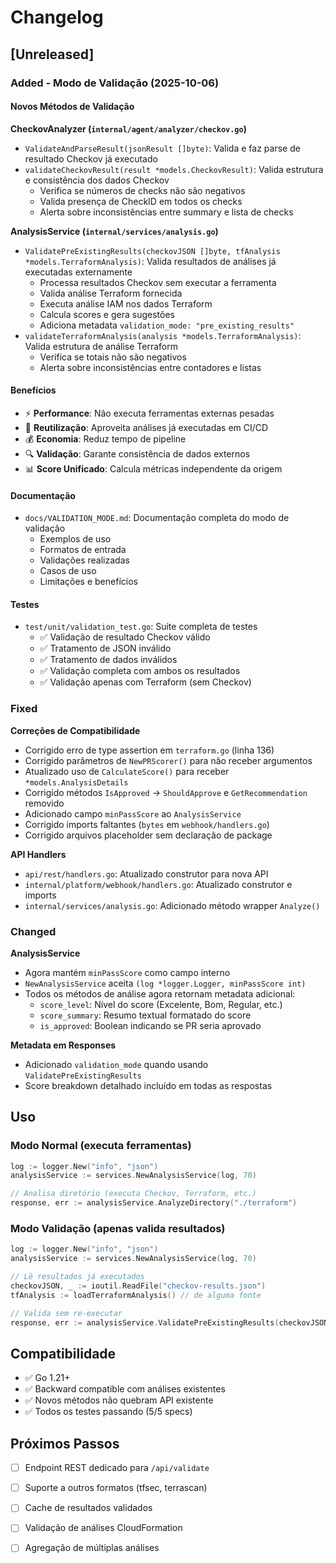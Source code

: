 # Changelog

## [Unreleased]

### Added - Modo de Validação (2025-10-06)

#### Novos Métodos de Validação

**CheckovAnalyzer (`internal/agent/analyzer/checkov.go`)**
- `ValidateAndParseResult(jsonResult []byte)`: Valida e faz parse de resultado Checkov já executado
- `validateCheckovResult(result *models.CheckovResult)`: Valida estrutura e consistência dos dados Checkov
  - Verifica se números de checks não são negativos
  - Valida presença de CheckID em todos os checks
  - Alerta sobre inconsistências entre summary e lista de checks

**AnalysisService (`internal/services/analysis.go`)**
- `ValidatePreExistingResults(checkovJSON []byte, tfAnalysis *models.TerraformAnalysis)`: Valida resultados de análises já executadas externamente
  - Processa resultados Checkov sem executar a ferramenta
  - Valida análise Terraform fornecida
  - Executa análise IAM nos dados Terraform
  - Calcula scores e gera sugestões
  - Adiciona metadata `validation_mode: "pre_existing_results"`
- `validateTerraformAnalysis(analysis *models.TerraformAnalysis)`: Valida estrutura de análise Terraform
  - Verifica se totais não são negativos
  - Alerta sobre inconsistências entre contadores e listas

#### Benefícios
- ⚡ **Performance**: Não executa ferramentas externas pesadas
- 🔄 **Reutilização**: Aproveita análises já executadas em CI/CD
- 💰 **Economia**: Reduz tempo de pipeline
- 🔍 **Validação**: Garante consistência de dados externos
- 📊 **Score Unificado**: Calcula métricas independente da origem

#### Documentação
- `docs/VALIDATION_MODE.md`: Documentação completa do modo de validação
  - Exemplos de uso
  - Formatos de entrada
  - Validações realizadas
  - Casos de uso
  - Limitações e benefícios

#### Testes
- `test/unit/validation_test.go`: Suite completa de testes
  - ✅ Validação de resultado Checkov válido
  - ✅ Tratamento de JSON inválido
  - ✅ Tratamento de dados inválidos
  - ✅ Validação completa com ambos os resultados
  - ✅ Validação apenas com Terraform (sem Checkov)

### Fixed

**Correções de Compatibilidade**
- Corrigido erro de type assertion em `terraform.go` (linha 136)
- Corrigido parâmetros de `NewPRScorer()` para não receber argumentos
- Atualizado uso de `CalculateScore()` para receber `*models.AnalysisDetails`
- Corrigido métodos `IsApproved` → `ShouldApprove` e `GetRecommendation` removido
- Adicionado campo `minPassScore` ao `AnalysisService`
- Corrigido imports faltantes (`bytes` em `webhook/handlers.go`)
- Corrigido arquivos placeholder sem declaração de package

**API Handlers**
- `api/rest/handlers.go`: Atualizado construtor para nova API
- `internal/platform/webhook/handlers.go`: Atualizado construtor e imports
- `internal/services/analysis.go`: Adicionado método wrapper `Analyze()`

### Changed

**AnalysisService**
- Agora mantém `minPassScore` como campo interno
- `NewAnalysisService` aceita `(log *logger.Logger, minPassScore int)`
- Todos os métodos de análise agora retornam metadata adicional:
  - `score_level`: Nível do score (Excelente, Bom, Regular, etc.)
  - `score_summary`: Resumo textual formatado do score
  - `is_approved`: Boolean indicando se PR seria aprovado

**Metadata em Responses**
- Adicionado `validation_mode` quando usando `ValidatePreExistingResults`
- Score breakdown detalhado incluído em todas as respostas

## Uso

### Modo Normal (executa ferramentas)
```go
log := logger.New("info", "json")
analysisService := services.NewAnalysisService(log, 70)

// Analisa diretório (executa Checkov, Terraform, etc.)
response, err := analysisService.AnalyzeDirectory("./terraform")
```

### Modo Validação (apenas valida resultados)
```go
log := logger.New("info", "json")
analysisService := services.NewAnalysisService(log, 70)

// Lê resultados já executados
checkovJSON, _ := ioutil.ReadFile("checkov-results.json")
tfAnalysis := loadTerraformAnalysis() // de alguma fonte

// Valida sem re-executar
response, err := analysisService.ValidatePreExistingResults(checkovJSON, tfAnalysis)
```

## Compatibilidade

- ✅ Go 1.21+
- ✅ Backward compatible com análises existentes
- ✅ Novos métodos não quebram API existente
- ✅ Todos os testes passando (5/5 specs)

## Próximos Passos

- [ ] Endpoint REST dedicado para `/api/validate`
- [ ] Suporte a outros formatos (tfsec, terrascan)
- [ ] Cache de resultados validados
- [ ] Validação de análises CloudFormation
- [ ] Agregação de múltiplas análises


